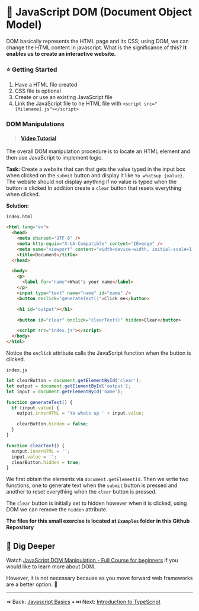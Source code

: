 # 📜 JavaScript DOM (Document Object Model)

DOM basically represents the HTML page and its CSS; using DOM, we can change the HTML content in javascript. What is the significance of this? **It enables us to create an interactive website.**

### ⭐ Getting Started

1.  Have a HTML file created
2.  CSS file is optional
3.  Create or use an existing JavaScript file
4.  Link the JavaScript file to he HTML file with `<script src="[filename].js"></script>
`

### DOM Manipulations

> #### <a href="https://www.youtube.com/watch?v=jmPgo2lyoLY" target="_blank">Video Tutorial</a>


The overall DOM manipulation procedure is to locate an HTML element and then use JavaScript to implement logic.

**Task:** Create a website that can that gets the value typed in the input box when clicked on the `submit` button and display it like `Yo whatsup {value}`. The website should not display anything if no value is typed when the button is clicked In addition create a `clear` button that resets everything when clicked.

**Solution:**

`index.html`

```html
<html lang="en">
  <head>
    <meta charset="UTF-8" />
    <meta http-equiv="X-UA-Compatible" content="IE=edge" />
    <meta name="viewport" content="width=device-width, initial-scale=1.0" />
    <title>Document</title>
  </head>

  <body>
    <p>
      <label for="name">What's your name</label>
    </p>
    <input type="text" name="name" id="name" />
    <button onclick="generateText()">Click me</button>

    <h1 id="output"></h1>

    <button id="clear" onclick="clearText()" hidden>Clear</button>

    <script src="index.js"></script>
  </body>
</html>
```

Notice the `onclick` attribute calls the JavaScript function when the button is clicked.

`index.js`

```javascript
let clearButton = document.getElementById('clear');
let output = document.getElementById('output');
let input = document.getElementById('name');

function generateText() {
  if (input.value) {
    output.innerHTML = 'Yo whats up ' + input.value;

    clearButton.hidden = false;
  }
}

function clearText() {
  output.innerHTML = '';
  input.value = '';
  clearButton.hidden = true;
}
```

We first obtain the elements via `document.getElementId`. Then we write two functions, one to generate text when the `submit` button is pressed and another to reset everything when the `clear` button is pressed.

The `clear` button is initially set to hidden however when it is clicked, using DOM we can remove the `hidden` attribute.

**The files for this small exercise is located at `Examples` folder in this Github Repository**

## 🤿 Dig Deeper

Watch <a href="https://www.youtube.com/watch?v=5fb2aPlgoys" target="_blank">JavaScript DOM Manipulation - Full Course for beginners</a> if you would like to learn more about DOM.

However, it is not necessary because as you move forward web frameworks are a better option. 🫡

----
⏪ Back: [Javascript Basics](./JAVASCRIPT_BASICS.md) • ⏭️ Next: [Introduction to TypeScript](../typescript/FAMILIARIZETYPESCRIPT.md)
